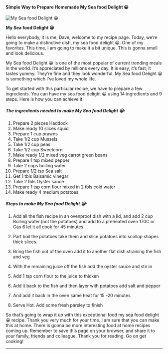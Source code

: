             

#### Simple Way to Prepare Homemade My Sea food Delight 😀

![My Sea food Delight 😀](https://img-global.cpcdn.com/recipes/c787c75bc2e60010/751x532cq70/my-sea-food-delight-%f0%9f%98%80-recipe-main-photo.jpg)

**My Sea food Delight 😀**

Hello everybody, it is me, Dave, welcome to my recipe page. Today, we’re going to make a distinctive dish, my sea food delight 😀. One of my favorites. This time, I am going to make it a bit unique. This is gonna smell and look delicious.

My Sea food Delight 😀 is one of the most popular of current trending meals in the world. It’s appreciated by millions every day. It is easy, it’s fast, it tastes yummy. They’re fine and they look wonderful. My Sea food Delight 😀 is something which I’ve loved my whole life.

To get started with this particular recipe, we have to prepare a few ingredients. You can have my sea food delight 😀 using 14 ingredients and 9 steps. Here is how you can achieve it.

##### The ingredients needed to make My Sea food Delight 😀:

1.  Prepare 2 pieces Haddock
2.  Make ready 10 slices squid
3.  Prepare 1 cup prawns
4.  Take 1/2 cup Mussels
5.  Take 1/2 cup peas
6.  Take 1/2 cup Sweetcorn
7.  Make ready 1/2 mixed veg carrot green beans
8.  Prepare 1 tsp mixed pepper
9.  Take 2 cups boiling water
10.  Prepare 1/2 tsp Sea salt
11.  Get 1 tbls Balsamic vinegar
12.  Take 2 tbls Oyster sauce
13.  Prepare 1 tsp corn flour mixed in 2 tbls cold water
14.  Make ready 4 medium potatoes

##### Steps to make My Sea food Delight 😀:

1.  Add all the fish recipe in an ovenproof dish with a lid, and add 2 cup Boiling water.(not the potatoes) and add to a preheated oven 170C or Gas 6 let it all cook for 45 minutes.

3.  Part boil the potatoes take them and slice potatoes into scollop shapes thick slices.
4.  Bring the fish out of the oven add it to another flat dish.straining the fish and veg
5.  With the remaining juice off the fish add the oyster sauce and stir in
6.  Add 1 tsp corn flour to the juice to thicken
7.  Add it back to the fish and then layer with potatoes add salt and pepper
8.  And add it back in the oven same heat for 15 -20 minutes
9.  Serve Hot. Add some fresh parsley to finish

So that’s going to wrap it up with this exceptional food my sea food delight 😀 recipe. Thank you very much for your time. I am sure that you can make this at home. There is gonna be more interesting food at home recipes coming up. Remember to save this page on your browser, and share it to your family, friends and colleague. Thank you for reading. Go on get cooking!

* * *